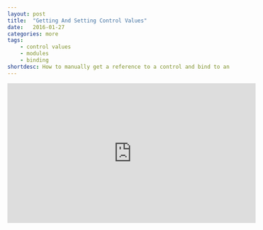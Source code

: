```yaml
---
layout: post
title:  "Getting And Setting Control Values"
date:   2016-01-27
categories: more
tags: 
    - control values
    - modules
    - binding
shortdesc: How to manually get a reference to a control and bind to an event or change a control value.
---
```

<iframe width="560" height="315" src="https://www.youtube.com/embed/Aw0mfm8b7iw" frameborder="0" allowfullscreen></iframe>
